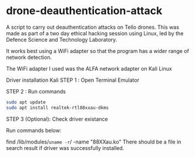 # drone-deauthentication-attack

A script to carry out deauthentication attacks on Tello drones. This was made as part of a two day ethical hacking session using Linux, led by the Defence Science and Technology Laboratory.

It works best using a WiFi adapter so that the program has a wider range of network detection.

The WiFi adapter I used was the ALFA network adapter on Kali Linux

Driver installation
Kali
STEP 1 : Open Terminal Emulator

STEP 2 : Run commands

``` bash
sudo apt update
sudo apt install realtek-rtl88xxau-dkms
```

STEP 3 (Optional): Check driver existance

Run commands below:

find /lib/modules/`uname -r`/ -name "88XXau.ko"
There should be a file in search result if driver was successfully installed.


